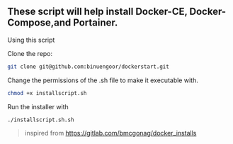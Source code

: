 ## These script will help install Docker-CE, Docker-Compose,and Portainer.

Using this script

Clone the repo:
```bash
git clone git@github.com:binuengoor/dockerstart.git
```

Change the permissions of the .sh file to make it executable with.

```bash
chmod +x installscript.sh
```

Run the installer with

```bash
./installscript.sh.sh
```


> inspired from https://gitlab.com/bmcgonag/docker_installs
